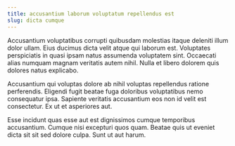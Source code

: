 ```yaml
---
title: accusantium laborum voluptatum repellendus est
slug: dicta cumque
---
```


Accusantium voluptatibus corrupti quibusdam molestias itaque deleniti illum dolor ullam. Eius ducimus dicta velit atque qui laborum est. Voluptates perspiciatis in quasi ipsam natus assumenda voluptatem sint. Occaecati alias numquam magnam veritatis autem nihil. Nulla et libero dolorem quis dolores natus explicabo.

Accusantium qui voluptas dolore ab nihil voluptas repellendus ratione perferendis. Eligendi fugit beatae fuga doloribus voluptatibus nemo consequatur ipsa. Sapiente veritatis accusantium eos non id velit est consectetur. Ex ut et asperiores aut.

Esse incidunt quas esse aut est dignissimos cumque temporibus accusantium. Cumque nisi excepturi quos quam. Beatae quis ut eveniet dicta sit sit sed dolore culpa. Sunt ut aut harum.

